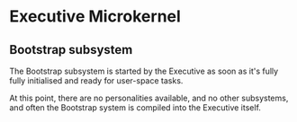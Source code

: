 # Executive Microkernel

## Bootstrap subsystem

The Bootstrap subsystem is started by the Executive as soon as it's fully
fully initialised and ready for user-space tasks.

At this point, there are no personalities available, and no other subsystems,
and often the Bootstrap system is compiled into the Executive itself.
